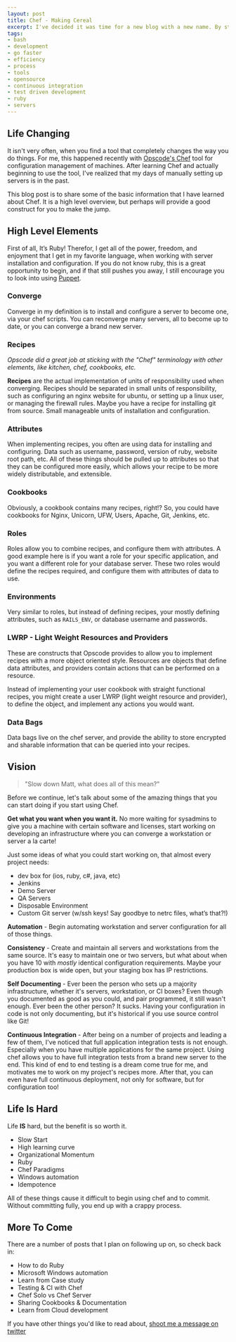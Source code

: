 ```yaml
---
layout: post
title: Chef - Making Cereal
excerpt: I've decided it was time for a new blog with a new name. By starting a new blog, I have some new tools that you should look in to. Reliable hosting for my blog for free, using Github! New direction for my blog, focusing on Computer Science, Other Languages, Community, and Business.
tags:
- bash
- development
- go faster
- efficiency
- process
- tools
- opensource
- continuous integration
- test driven development
- ruby
- servers
---
```


## Life Changing

It isn't very often, when you find a tool that completely changes the way you do things.  For me, this happened recently with [Opscode's Chef](http://www.opscode.com/chef/) tool for configuration management of machines. After learning Chef and actually beginning to use the tool, I've realized that my days of manually setting up servers is in the past.

This blog post is to share some of the basic information that I have learned about Chef.  It is a high level overview, but perhaps will provide a good construct for you to make the jump.

## High Level Elements

First of all, It’s Ruby! Therefor, I get all of the power, freedom, and enjoyment that I get in my favorite language, when working with server installation and configuration. If you do not know ruby, this is a great opportunity to begin, and if that still pushes you away, I still encourage you to look into using [Puppet](http://puppetlabs.com/).

### Converge

Converge in my definition is to install and configure a server to become one, via your chef scripts.  You can reconverge many servers, all to become up to date, or you can converge a brand new server.

### Recipes

*Opscode did a great job at sticking with the "Chef" terminology with other elements, like kitchen, chef, cookbooks, etc.*

**Recipes** are the actual implementation of units of responsibility used when converging.  Recipes should be separated in small units of responsibility, such as configuring an nginx website for ubuntu, or setting up a linux user, or managing the firewall rules.  Maybe you have a recipe for installing git from source.  Small manageable units of installation and configuration.

### Attributes

When implementing recipes, you often are using data for installing and configuring.  Data such as username, password, version of ruby, website root path, etc.  All of these things should be pulled up to attributes so that they can be configured more easily, which allows your recipe to be more widely distributable, and extensible.

### Cookbooks

Obviously, a cookbook contains many recipes, right!? So, you could have cookbooks for Nginx, Unicorn, UFW, Users, Apache, Git, Jenkins, etc.

### Roles

Roles allow you to combine recipes, and configure them with attributes.  A good example here is if you want a role for your specific application, and you want a different role for your database server.  These two roles would define the recipes required, and configure them with attributes of data to use.

### Environments

Very similar to roles, but instead of defining recipes, your mostly defining attributes, such as `RAILS_ENV`, or database username and passwords.

### LWRP - Light Weight Resources and Providers

These are constructs that Opscode provides to allow you to implement recipes with a more object oriented style.  Resources are objects that define data attributes, and providers contain actions that can be performed on a resource.

Instead of implementing your user cookbook with straight functional recipes, you might create a user LWRP (light weight resource and provider), to define the object, and implement any actions you would want.

### Data Bags

Data bags live on the chef server, and provide the ability to store encrypted and sharable information that can be queried into your recipes.

## Vision

> "Slow down Matt, what does all of this mean?"

Before we continue, let's talk about some of the amazing things that you can start doing if you start using Chef.

**Get what you want when you want it.** No more waiting for sysadmins to give you a machine with certain software and licenses, start working on developing an infrastructure where you can converge a workstation or server a la carte!

Just some ideas of what you could start working on, that almost every project needs:

* dev box for (ios, ruby, c#, java, etc)
* Jenkins
* Demo Server
* QA Servers
* Disposable Environment
* Custom Git server (w/ssh keys! Say goodbye to netrc files, what’s that?!)

**Automation** - Begin automating workstation and server configuration for all of those things.

**Consistency** - Create and maintain all servers and workstations from the same source.  It's easy to maintain one or two servers, but what about when you have 10 with *mostly* identical configuration requirements.  Maybe your production box is wide open, but your staging box has IP restrictions.

**Self Documenting** - Ever been the person who sets up a majority infrastructure, whether it's servers, workstation, or CI boxes?  Even though you documented as good as you could, and pair programmed, it still wasn't enough.  Ever been the other person? It sucks.  Having your configuration in code is not only documenting, but it's historical if you use source control like Git!

**Continuous Integration** - After being on a number of projects and leading a few of them, I've noticed that full application integration tests is not enough.  Especially when you have multiple applications for the same project.  Using chef allows you to have full integration tests from a brand new server to the end.  This kind of end to end testing is a dream come true for me, and motivates me to work on my project's recipes more.  After that, you can even have full continuous deployment, not only for software, but for configuration too!

## Life Is Hard

Life **IS** hard, but the benefit is so worth it.

* Slow Start
* High learning curve
* Organizational Momentum
* Ruby
* Chef Paradigms
* Windows automation
* Idempotence

All of these things cause it difficult to begin using chef and to commit.  Without committing fully, you end up with a crappy process.

## More To Come

There are a number of posts that I plan on following up on, so check back in:

* How to do Ruby
* Microsoft Windows automation
* Learn from Case study
* Testing & CI with Chef
* Chef Solo vs Chef Server
* Sharing Cookbooks & Documentation
* Learn from Cloud development

If you have other things you'd like to read about, [shoot me a message on twitter](https://twitter.com/coffeencoke)
